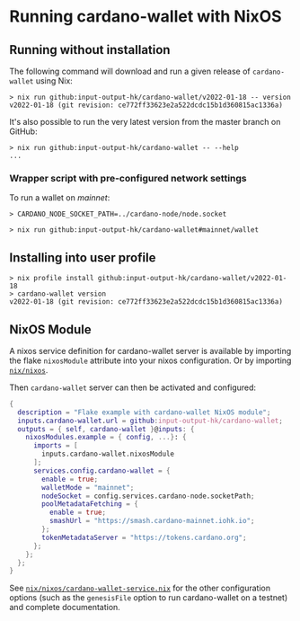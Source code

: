 # Running cardano-wallet with NixOS

## Running without installation

The following command will download and run a given release of `cardano-wallet` using Nix:

```console
> nix run github:input-output-hk/cardano-wallet/v2022-01-18 -- version
v2022-01-18 (git revision: ce772ff33623e2a522dcdc15b1d360815ac1336a)
```

It's also possible to run the very latest version from the master branch on GitHub:

```console
> nix run github:input-output-hk/cardano-wallet -- --help
...
```

### Wrapper script with pre-configured network settings

To run a wallet on _mainnet_:

```console
> CARDANO_NODE_SOCKET_PATH=../cardano-node/node.socket

> nix run github:input-output-hk/cardano-wallet#mainnet/wallet
```

## Installing into user profile

```
> nix profile install github:input-output-hk/cardano-wallet/v2022-01-18
> cardano-wallet version
v2022-01-18 (git revision: ce772ff33623e2a522dcdc15b1d360815ac1336a)
```

## NixOS Module

A nixos service definition for cardano-wallet server is available by importing the flake `nixosModule` attribute into your nixos configuration. Or by importing [`nix/nixos`](https://github.com/cardano-foundation/cardano-wallet/tree/master/nix/nixos).

Then `cardano-wallet` server can then be activated and configured:

```nix
{
  description = "Flake example with cardano-wallet NixOS module";
  inputs.cardano-wallet.url = github:input-output-hk/cardano-wallet;
  outputs = { self, cardano-wallet }@inputs: {
    nixosModules.example = { config, ...}: {
      imports = [
        inputs.cardano-wallet.nixosModule
      ];
      services.config.cardano-wallet = {
        enable = true;
        walletMode = "mainnet";
        nodeSocket = config.services.cardano-node.socketPath;
        poolMetadataFetching = {
          enable = true;
          smashUrl = "https://smash.cardano-mainnet.iohk.io";
        };
        tokenMetadataServer = "https://tokens.cardano.org";
      };
    };
  };
}
```

See [`nix/nixos/cardano-wallet-service.nix`](https://github.com/cardano-foundation/cardano-wallet/tree/master/nix/nixos/cardano-wallet-service.nix) for the other configuration options (such as the `genesisFile` option to run cardano-wallet on a testnet) and complete documentation.
